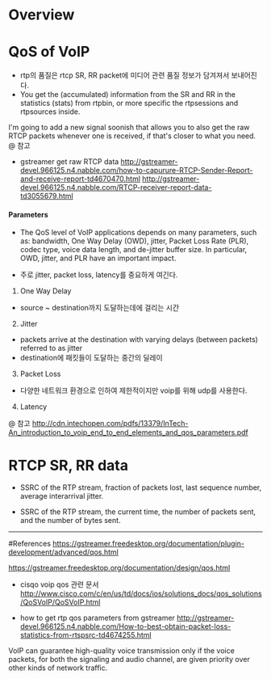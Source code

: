 # Overview



# QoS of VoIP
- rtp의 품질은 rtcp SR, RR packet에 미디어 관련 품질 정보가 담겨져서 보내어진다.
- You get the (accumulated) information from the SR and RR in the
statistics (stats) from rtpbin, or more specific the rtpsessions and
rtpsources inside.

I'm going to add a new signal soonish that allows you to also get the
raw RTCP packets whenever one is received, if that's closer to what you
need.
@ 참고
- gstreamer get raw RTCP data  http://gstreamer-devel.966125.n4.nabble.com/how-to-capurure-RTCP-Sender-Report-and-receive-report-td4670470.html
http://gstreamer-devel.966125.n4.nabble.com/RTCP-receiver-report-data-td3055679.html

#### Parameters
- The QoS level
of VoIP applications depends on many parameters, such as: bandwidth, One Way Delay
(OWD), jitter, Packet Loss Rate (PLR), codec type, voice data length, and de-jitter buffer size.
In particular, OWD, jitter, and PLR have an important impact.

- 주로 jitter, packet loss, latency를 중요하게 여긴다.

1) One Way Delay
- source ~ destination까지 도달하는데에 걸리는 시간

2) Jitter
- packets arrive at the destination with varying delays (between packets) referred to as
jitter
- destination에 패킷들이 도달하는 중간의 딜레이

3) Packet Loss
- 다양한 네트워크 환경으로 인하여 제한적이지만 voip를 위해 udp를 사용한다.

4) Latency


@ 참고
http://cdn.intechopen.com/pdfs/13379/InTech-An_introduction_to_voip_end_to_end_elements_and_qos_parameters.pdf


# RTCP SR, RR data
- SSRC of the RTP stream, fraction of packets lost, last
sequence number, average interarrival jitter.

- SSRC of the RTP stream, the current time, the number
of packets sent, and the number of bytes sent.

---
#References
https://gstreamer.freedesktop.org/documentation/plugin-development/advanced/qos.html

https://gstreamer.freedesktop.org/documentation/design/qos.html

- cisqo voip qos 관련 문서
http://www.cisco.com/c/en/us/td/docs/ios/solutions_docs/qos_solutions/QoSVoIP/QoSVoIP.html


- how to get rtp qos parameters from gstreamer
 http://gstreamer-devel.966125.n4.nabble.com/How-to-best-obtain-packet-loss-statistics-from-rtspsrc-td4674255.html


VoIP can guarantee high-quality voice transmission only if the voice packets, for both the signaling and audio channel, are given priority over other kinds of network traffic.
